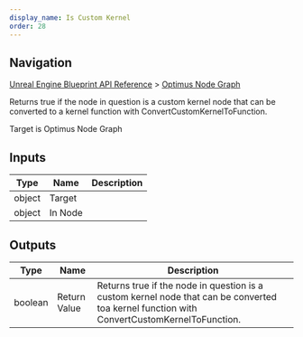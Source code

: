 ```yaml
---
display_name: Is Custom Kernel
order: 28
---
```

## Navigation

[Unreal Engine Blueprint API Reference](https://dev.epicgames.com/documentation/en-us/unreal-engine/BlueprintAPI) > [Optimus Node Graph](https://dev.epicgames.com/documentation/en-us/unreal-engine/BlueprintAPI/OptimusNodeGraph)

Returns true if the node in question is a custom kernel node that can be converted to
a kernel function with ConvertCustomKernelToFunction.

Target is Optimus Node Graph

## Inputs

| Type | Name | Description |
| --- | --- | --- |
| object | Target |  |
| object | In Node |  |

## Outputs

| Type | Name | Description |
| --- | --- | --- |
| boolean | Return Value | Returns true if the node in question is a custom kernel node that can be converted toa kernel function with ConvertCustomKernelToFunction. |
